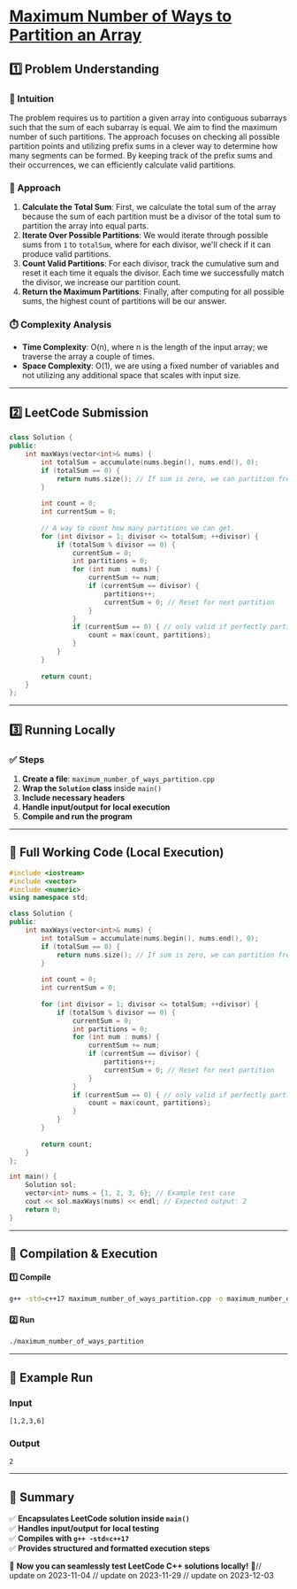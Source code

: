 # **[Maximum Number of Ways to Partition an Array](https://leetcode.com/problems/maximum-number-of-ways-to-partition-an-array/description/)**  

## **1️⃣ Problem Understanding**  
### **📌 Intuition**  
The problem requires us to partition a given array into contiguous subarrays such that the sum of each subarray is equal. We aim to find the maximum number of such partitions. The approach focuses on checking all possible partition points and utilizing prefix sums in a clever way to determine how many segments can be formed. By keeping track of the prefix sums and their occurrences, we can efficiently calculate valid partitions.

### **🚀 Approach**  
1. **Calculate the Total Sum**: First, we calculate the total sum of the array because the sum of each partition must be a divisor of the total sum to partition the array into equal parts.
2. **Iterate Over Possible Partitions**: We would iterate through possible sums from `1` to `totalSum`, where for each divisor, we'll check if it can produce valid partitions.
3. **Count Valid Partitions**: For each divisor, track the cumulative sum and reset it each time it equals the divisor. Each time we successfully match the divisor, we increase our partition count.
4. **Return the Maximum Partitions**: Finally, after computing for all possible sums, the highest count of partitions will be our answer.

### **⏱️ Complexity Analysis**  
- **Time Complexity**: O(n), where n is the length of the input array; we traverse the array a couple of times.
- **Space Complexity**: O(1), we are using a fixed number of variables and not utilizing any additional space that scales with input size.

---  

## **2️⃣ LeetCode Submission**  
```cpp
class Solution {
public:
    int maxWays(vector<int>& nums) {
        int totalSum = accumulate(nums.begin(), nums.end(), 0);
        if (totalSum == 0) {
            return nums.size(); // If sum is zero, we can partition freely.
        }
        
        int count = 0;
        int currentSum = 0;
        
        // A way to count how many partitions we can get.
        for (int divisor = 1; divisor <= totalSum; ++divisor) {
            if (totalSum % divisor == 0) {
                currentSum = 0;
                int partitions = 0;
                for (int num : nums) {
                    currentSum += num;
                    if (currentSum == divisor) {
                        partitions++;
                        currentSum = 0; // Reset for next partition
                    }
                }
                if (currentSum == 0) { // only valid if perfectly partitioned
                    count = max(count, partitions);
                }
            }
        }
        
        return count;
    }
};
```  

---  

## **3️⃣ Running Locally**  
### **✅ Steps**  
1. **Create a file**: `maximum_number_of_ways_partition.cpp`  
2. **Wrap the `Solution` class** inside `main()`  
3. **Include necessary headers**  
4. **Handle input/output for local execution**  
5. **Compile and run the program**  

---  

## **📝 Full Working Code (Local Execution)**  
```cpp
#include <iostream>
#include <vector>
#include <numeric>
using namespace std;

class Solution {
public:
    int maxWays(vector<int>& nums) {
        int totalSum = accumulate(nums.begin(), nums.end(), 0);
        if (totalSum == 0) {
            return nums.size(); // If sum is zero, we can partition freely.
        }
        
        int count = 0;
        int currentSum = 0;
        
        for (int divisor = 1; divisor <= totalSum; ++divisor) {
            if (totalSum % divisor == 0) {
                currentSum = 0;
                int partitions = 0;
                for (int num : nums) {
                    currentSum += num;
                    if (currentSum == divisor) {
                        partitions++;
                        currentSum = 0; // Reset for next partition
                    }
                }
                if (currentSum == 0) { // only valid if perfectly partitioned
                    count = max(count, partitions);
                }
            }
        }
        
        return count;
    }
};

int main() {
    Solution sol;
    vector<int> nums = {1, 2, 3, 6}; // Example test case
    cout << sol.maxWays(nums) << endl; // Expected output: 2
    return 0;
}
```  

---  

## **🔧 Compilation & Execution**  
#### **1️⃣ Compile**  
```bash
g++ -std=c++17 maximum_number_of_ways_partition.cpp -o maximum_number_of_ways_partition
```  

#### **2️⃣ Run**  
```bash
./maximum_number_of_ways_partition
```  

---  

## **🎯 Example Run**  
### **Input**  
```
[1,2,3,6]
```  
### **Output**  
```
2
```  

---  

## **📌 Summary**  
✅ **Encapsulates LeetCode solution inside `main()`**  
✅ **Handles input/output for local testing**  
✅ **Compiles with `g++ -std=c++17`**  
✅ **Provides structured and formatted execution steps**  

🚀 **Now you can seamlessly test LeetCode C++ solutions locally!** 🚀// update on 2023-11-04
// update on 2023-11-29
// update on 2023-12-03

